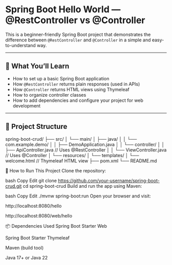 # Spring Boot Hello World — @RestController vs @Controller

This is a beginner-friendly Spring Boot project that demonstrates the difference between `@RestController` and `@Controller` in a simple and easy-to-understand way.

---

## 🚀 What You’ll Learn

- How to set up a basic Spring Boot application
- How `@RestController` returns plain responses (used in APIs)
- How `@Controller` returns HTML views using Thymeleaf
- How to organize controller classes
- How to add dependencies and configure your project for web development

---

## 🧾 Project Structure

spring-boot-crud/
├── src/
│ └── main/
│ ├── java/
│ │ └── com.example.demo/
│ │ ├── DemoApplication.java
│ │ └── controller/
│ │ ├── ApiController.java // Uses @RestController
│ │ └── ViewController.java // Uses @Controller
│ └── resources/
│ └── templates/
│ └── welcome.html // Thymeleaf HTML view
├── pom.xml
└── README.md

🔧 How to Run This Project
Clone the repository:

bash
Copy
Edit
git clone https://github.com/your-username/spring-boot-crud.git
cd spring-boot-crud
Build and run the app using Maven:

bash
Copy
Edit
./mvnw spring-boot:run
Open your browser and visit:

http://localhost:8080/hello

http://localhost:8080/web/hello

📦 Dependencies Used
Spring Boot Starter Web

Spring Boot Starter Thymeleaf

Maven (build tool)

Java 17+ or Java 22

